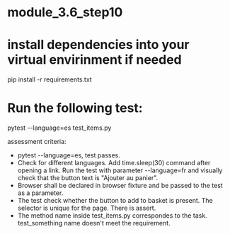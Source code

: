 # module_3.6_step10
# install dependencies into your virtual envirinment if needed
pip install -r requirements.txt

# Run the following test:
pytest --language=es test_items.py

assessment criteria:
- pytest --language=es, test passes.
- Check for different languages.
  Add time.sleep(30) command after opening a link. 
  Run the test with parameter --language=fr and visually check that the button text is "Ajouter au panier".
- Browser shall be declared in browser fixture and be passed to the test as a parameter.
- The test check whether the button to add to basket is present. The selector is unique for the page. There is assert.
- The method name inside test_items.py correspondes to the task. test_something name doesn't meet the requirement.
